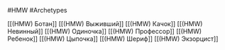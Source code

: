 #HMW #Archetypes

[[(HMW) Ботан]]
[[(HMW) Выживший]]
[[(HMW) Качок]]
[[(HMW) Невинный]]
[[(HMW) Одиночка]]
[[(HMW) Профессор]]
[[(HMW) Ребенок]]
[[(HMW) Цыпочка]]
[[(HMW) Шериф]]
[[(HMW) Экзорцист]]
